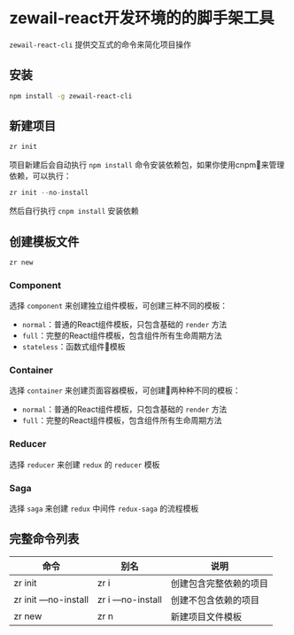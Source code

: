 # zewail-react开发环境的的脚手架工具
`zewail-react-cli` 提供交互式的命令来简化项目操作 
## 安装
```bash
npm install -g zewail-react-cli
```
## 新建项目
```bash
zr init
```
项目新建后会自动执行 `npm install` 命令安装依赖包，如果你使用cnpm来管理依赖，可以执行：
```js
zr init --no-install
```
然后自行执行 `cnpm install` 安装依赖

## 创建模板文件
```bash
zr new
```

### Component
选择 `component` 来创建独立组件模板，可创建三种不同的模板：
- `normal`：普通的React组件模板，只包含基础的 `render` 方法
- `full`：完整的React组件模板，包含组件所有生命周期方法
- `stateless`：函数式组件模板

### Container
选择 `container` 来创建页面容器模板，可创建两种种不同的模板：
- `normal`：普通的React组件模板，只包含基础的 `render` 方法
- `full`：完整的React组件模板，包含组件所有生命周期方法

### Reducer
选择 `reducer` 来创建 `redux` 的 `reducer` 模板

### Saga
选择 `saga` 来创建 `redux` 中间件 `redux-saga` 的流程模板

## 完整命令列表


| 命令                  | 别名               | 说明          |
| ------------------- | ---------------- | ----------- |
| zr init             | zr i             | 创建包含完整依赖的项目 |
| zr init —no-install | zr i —no-install | 创建不包含依赖的项目  |
| zr new              | zr n             | 新建项目文件模板    |

